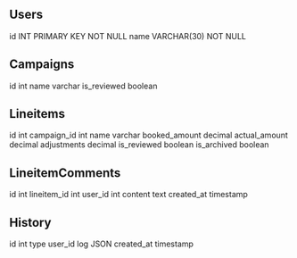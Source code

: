 ## Users
id INT PRIMARY KEY NOT NULL
name VARCHAR(30) NOT NULL

## Campaigns
id int
name varchar
is_reviewed boolean

## Lineitems
id int
campaign_id int
name varchar
booked_amount decimal
actual_amount decimal
adjustments decimal
is_reviewed boolean
is_archived boolean

## LineitemComments
id int
lineitem_id int
user_id int
content text
created_at timestamp

## History
id int
type 
user_id 
log JSON
created_at timestamp